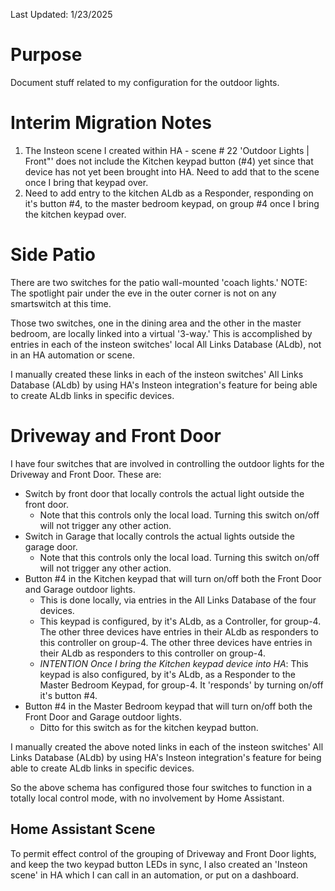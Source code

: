 Last Updated: 1/23/2025
# Purpose

Document stuff related to my configuration for the outdoor lights.

# Interim Migration Notes

   1. The Insteon scene I created within HA - scene # 22 'Outdoor Lights | Front"' does not include the Kitchen keypad button (#4) yet since that device has not yet been brought into HA. Need to add that to the scene once I bring that keypad over.
   2. Need to add entry to the kitchen ALdb as a Responder, responding on it's button #4, to the master bedroom keypad, on group #4 once I bring the kitchen keypad over.

# Side Patio

There are two switches for the patio wall-mounted 'coach lights.' NOTE: The spotlight pair under the eve in the outer corner is not on any smartswitch at this time.

Those two switches, one in the dining area and the other in the master bedroom, are locally linked into a virtual '3-way.' This is accomplished by entries in each of the insteon switches' local All Links Database (ALdb), not in an HA automation or scene. 

I manually created these links in each of the insteon switches' All Links Database (ALdb) by using HA's Insteon integration's feature for being able to create ALdb links in specific devices.

# Driveway and Front Door

I have four switches that are involved in controlling the outdoor lights for the Driveway and Front Door. These are:

   - Switch by front door that locally controls the actual light outside the front door.
	   - Note that this controls only the local load. Turning this switch on/off will not trigger any other action.
   - Switch in Garage that locally controls the actual lights outside the garage door.
	   - Note that this controls only the local load. Turning this switch on/off will not trigger any other action.
   - Button #4 in the Kitchen keypad that will turn on/off both the Front Door and Garage outdoor lights.
	   - This is done locally, via entries in the All Links Database of the four devices.
	   - This keypad is configured, by it's ALdb, as a Controller, for group-4. The other three devices have entries in their ALdb as responders to this controller on group-4.  The other three devices have entries in their ALdb as responders to this controller on group-4.
	   - *INTENTION Once I bring the Kitchen keypad device into HA*: This keypad is also configured, by it's ALdb, as a Responder to the Master Bedroom Keypad, for group-4. It 'responds' by turning on/off it's button #4.
   - Button #4 in the Master Bedroom keypad that will turn on/off both the Front Door and Garage outdoor lights.
	   - Ditto for this switch as for the kitchen keypad button.

I manually created the above noted links in each of the insteon switches' All Links Database (ALdb) by using HA's Insteon integration's feature for being able to create ALdb links in specific devices.

So the above schema has configured those four switches to function in a totally local control mode, with no involvement by Home Assistant.

## Home Assistant Scene

To permit effect control of the grouping of Driveway and Front Door lights, and keep the two keypad button LEDs in sync, I also created an 'Insteon scene' in HA which I can call in an automation, or put on a dashboard.
